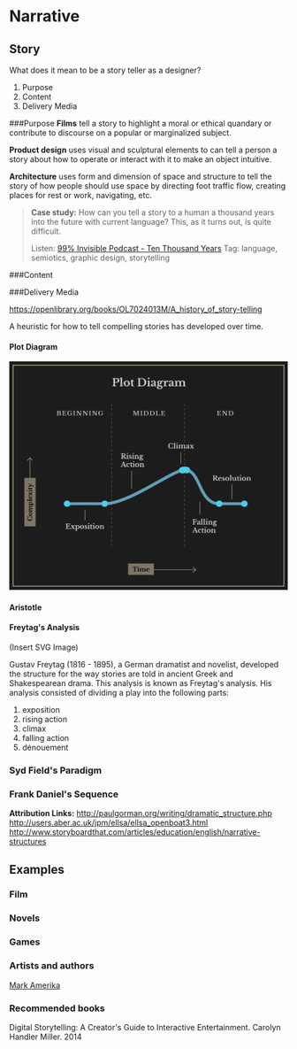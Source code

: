 # Narrative

## Story
What does it mean to be a story teller as a designer?

1. Purpose
2. Content
3. Delivery Media

###Purpose
**Films** tell a story to highlight a moral or ethical quandary or contribute to discourse on a popular or marginalized subject. 

**Product design** uses visual and sculptural elements to can tell a person a story about how to operate or interact with it to make an object intuitive. 

**Architecture** uses form and dimension of space and structure to tell the story of how people should use space by directing foot traffic flow, creating places for rest or work, navigating, etc.

> **Case study:** How can you tell a story to a human a thousand years into the future with current language? This, as it turns out, is quite difficult.
> 
> Listen: [99% Invisible Podcast - Ten Thousand Years](http://99percentinvisible.org/episode/ten-thousand-years/) 
> Tag: language, semiotics, graphic design, storytelling



###Content

###Delivery Media

https://openlibrary.org/books/OL7024013M/A_history_of_story-telling

A heuristic for how to tell compelling stories has developed over time.

#### Plot Diagram

![](plot_diagram_reverse2.png)

#### Aristotle

#### Freytag's Analysis

(Insert SVG Image)

Gustav Freytag (1816 - 1895), a German dramatist and novelist, developed the structure for the way stories are told in ancient Greek and Shakespearean drama. This analysis is known as Freytag's analysis. His analysis consisted of dividing a play into the following parts:

1. exposition
2. rising action
3. climax
4. falling action
5. dénouement

### Syd Field's Paradigm

### Frank Daniel's Sequence

**Attribution Links:**
http://paulgorman.org/writing/dramatic_structure.php
http://users.aber.ac.uk/jpm/ellsa/ellsa_openboat3.html
http://www.storyboardthat.com/articles/education/english/narrative-structures

## Examples
### Film
### Novels
### Games
### Artists and authors
[Mark Amerika](http://www.altx.com/amerika.online/)
### Recommended books
Digital Storytelling: A Creator's Guide to Interactive Entertainment. Carolyn Handler Miller. 2014